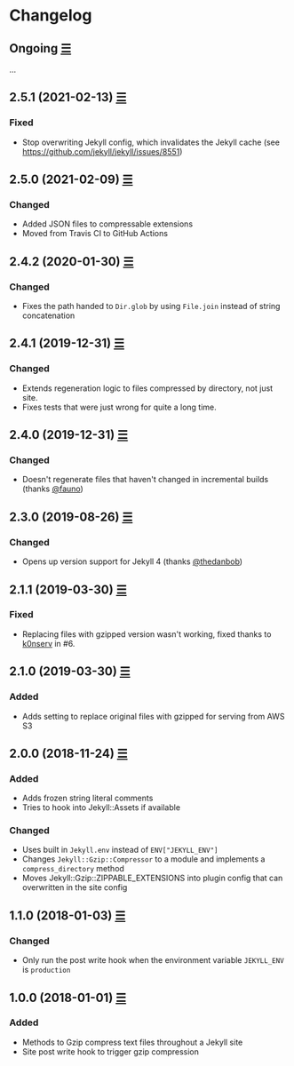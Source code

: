 # Changelog

## Ongoing [☰](https://github.com/philnash/jekyll-gzip/compare/v2.5.1...main)

...

## 2.5.1 (2021-02-13) [☰](https://github.com/philnash/jekyll-gzip/compare/v2.5.0...v2.5.1)

### Fixed

- Stop overwriting Jekyll config, which invalidates the Jekyll cache (see https://github.com/jekyll/jekyll/issues/8551)

## 2.5.0 (2021-02-09) [☰](https://github.com/philnash/jekyll-gzip/compare/v2.4.2...v2.5.0)

### Changed

- Added JSON files to compressable extensions
- Moved from Travis CI to GitHub Actions

## 2.4.2 (2020-01-30) [☰](https://github.com/philnash/jekyll-gzip/compare/v2.4.1...v2.4.2)

### Changed

- Fixes the path handed to `Dir.glob` by using `File.join` instead of string concatenation


## 2.4.1 (2019-12-31) [☰](https://github.com/philnash/jekyll-gzip/compare/v2.4.0...v2.4.1)

### Changed

- Extends regeneration logic to files compressed by directory, not just site.
- Fixes tests that were just wrong for quite a long time.

## 2.4.0 (2019-12-31) [☰](https://github.com/philnash/jekyll-gzip/compare/v2.3.0...v2.4.0)

### Changed

- Doesn't regenerate files that haven't changed in incremental builds (thanks [@fauno](https://github.com/fauno))

## 2.3.0 (2019-08-26) [☰](https://github.com/philnash/jekyll-gzip/compare/v2.1.1...v2.3.0)

### Changed

- Opens up version support for Jekyll 4 (thanks [@thedanbob](https://github.com/thedanbob))

## 2.1.1 (2019-03-30) [☰](https://github.com/philnash/jekyll-gzip/compare/v2.1.0...v2.1.1)

### Fixed

- Replacing files with gzipped version wasn't working, fixed thanks to [k0nserv](https://github.com/k0nserv) in #6.

## 2.1.0 (2019-03-30) [☰](https://github.com/philnash/jekyll-gzip/compare/v2.0.0...v2.1.0)

### Added

- Adds setting to replace original files with gzipped for serving from AWS S3

## 2.0.0 (2018-11-24) [☰](https://github.com/philnash/jekyll-gzip/compare/v1.1.0...v2.0.0)

### Added

- Adds frozen string literal comments
- Tries to hook into Jekyll::Assets if available

### Changed

- Uses built in `Jekyll.env` instead of `ENV["JEKYLL_ENV"]`
- Changes `Jekyll::Gzip::Compressor` to a module and implements a `compress_directory` method
- Moves Jekyll::Gzip::ZIPPABLE_EXTENSIONS into plugin config that can overwritten in the site config

## 1.1.0 (2018-01-03) [☰](https://github.com/philnash/jekyll-gzip/compare/v1.0.0...v1.1.0)

### Changed

- Only run the post write hook when the environment variable `JEKYLL_ENV` is `production`

## 1.0.0 (2018-01-01) [☰](https://github.com/philnash/jekyll-gzip/commits/v1.0.0)

### Added

- Methods to Gzip compress text files throughout a Jekyll site
- Site post write hook to trigger gzip compression
